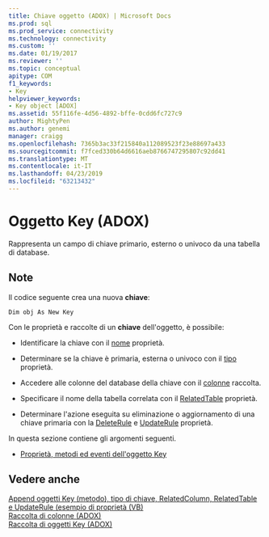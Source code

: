 ```yaml
---
title: Chiave oggetto (ADOX) | Microsoft Docs
ms.prod: sql
ms.prod_service: connectivity
ms.technology: connectivity
ms.custom: ''
ms.date: 01/19/2017
ms.reviewer: ''
ms.topic: conceptual
apitype: COM
f1_keywords:
- Key
helpviewer_keywords:
- Key object [ADOX]
ms.assetid: 55f116fe-4d56-4892-bffe-0cdd6fc727c9
author: MightyPen
ms.author: genemi
manager: craigg
ms.openlocfilehash: 7365b3ac33f215840a112089523f23e88697a433
ms.sourcegitcommit: f7fced330b64d6616aeb8766747295807c92dd41
ms.translationtype: MT
ms.contentlocale: it-IT
ms.lasthandoff: 04/23/2019
ms.locfileid: "63213432"
---
```

# <a name="key-object-adox"></a>Oggetto Key (ADOX)
Rappresenta un campo di chiave primario, esterno o univoco da una tabella di database.  
  
## <a name="remarks"></a>Note  
 Il codice seguente crea una nuova **chiave**:  
  
```  
Dim obj As New Key  
```  
  
 Con le proprietà e raccolte di un **chiave** dell'oggetto, è possibile:  
  
-   Identificare la chiave con il [nome](../../../ado/reference/adox-api/name-property-adox.md) proprietà.  
  
-   Determinare se la chiave è primaria, esterna o univoco con il [tipo](../../../ado/reference/adox-api/type-property-key-adox.md) proprietà.  
  
-   Accedere alle colonne del database della chiave con il [colonne](../../../ado/reference/adox-api/columns-collection-adox.md) raccolta.  
  
-   Specificare il nome della tabella correlata con il [RelatedTable](../../../ado/reference/adox-api/relatedtable-property-adox.md) proprietà.  
  
-   Determinare l'azione eseguita su eliminazione o aggiornamento di una chiave primaria con la [DeleteRule](../../../ado/reference/adox-api/deleterule-property-adox.md) e [UpdateRule](../../../ado/reference/adox-api/updaterule-property-adox.md) proprietà.  
  
 In questa sezione contiene gli argomenti seguenti.  
  
-   [Proprietà, metodi ed eventi dell'oggetto Key](../../../ado/reference/adox-api/key-object-properties-methods-and-events.md)  
  
## <a name="see-also"></a>Vedere anche  
 [Append oggetti Key (metodo), tipo di chiave, RelatedColumn, RelatedTable e UpdateRule (esempio di proprietà (VB)](../../../ado/reference/adox-api/keys-append-method-key-type-relatedcolumn-relatedtable-example-vb.md)   
 [Raccolta di colonne (ADOX)](../../../ado/reference/adox-api/columns-collection-adox.md)   
 [Raccolta di oggetti Key (ADOX)](../../../ado/reference/adox-api/keys-collection-adox.md)

